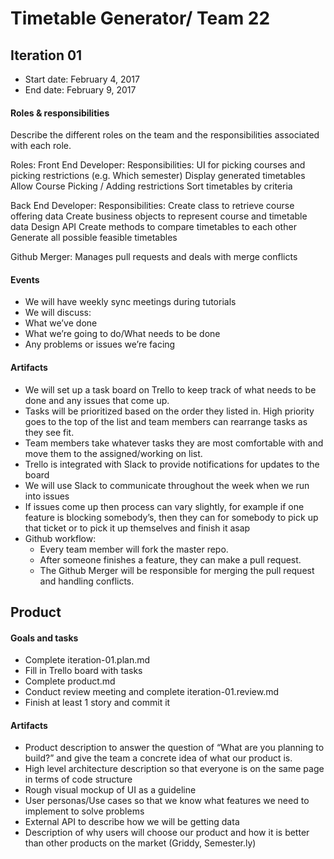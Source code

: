 # Timetable Generator/ Team 22

## Iteration 01

 * Start date: February 4, 2017
 * End date: February 9, 2017

#### Roles & responsibilities

Describe the different roles on the team and the responsibilities associated with each role.

Roles:
  Front End Developer:
    Responsibilities:
      UI for picking courses and picking restrictions (e.g. Which semester)
      Display generated timetables
      Allow Course Picking / Adding restrictions
      Sort timetables by criteria

  Back End Developer:
    Responsibilities:
      Create class to retrieve course offering data
      Create business objects to represent course and timetable data
      Design API
      Create methods to compare timetables to each other
      Generate all possible feasible timetables

  Github Merger:
      Manages pull requests and deals with merge conflicts

#### Events

 * We will have weekly sync meetings during tutorials 
 * We will discuss:
* What we’ve done
* What we’re going to do/What needs to be done
* Any problems or issues we’re facing

#### Artifacts

* We will set up a task board on Trello to keep track of what needs to be done and any issues that come up.
* Tasks will be prioritized based on the order they listed in. High priority goes to the top of the list and team members can rearrange tasks as they see fit.
* Team members take whatever tasks they are most comfortable with and move them to the assigned/working on list.
* Trello is integrated with Slack to provide notifications for updates to the board
* We will use Slack to communicate throughout the week when we run into issues
* If issues come up then process can vary slightly, for example if one feature is blocking somebody’s, then they can for somebody to pick up that ticket or to pick it up themselves and finish it asap
* Github workflow:
  * Every team member will fork the master repo.
  * After someone finishes a feature, they can make a pull request.
  * The Github Merger will be responsible for merging the pull request and handling conflicts.

## Product

#### Goals and tasks

* Complete iteration-01.plan.md
* Fill in Trello board with tasks
* Complete product.md
* Conduct review meeting and complete iteration-01.review.md
* Finish at least 1 story and commit it

#### Artifacts

* Product description to answer the question of “What are you planning to build?” and give the team a concrete idea of what our product is.
* High level architecture description so that everyone is on the same page in terms of code structure
* Rough visual mockup of UI as a guideline
* User personas/Use cases so that we know what features we need to implement to solve problems
* External API to describe how we will be getting data
* Description of why users will choose our product and how it is better than other products on the market (Griddy, Semester.ly)
